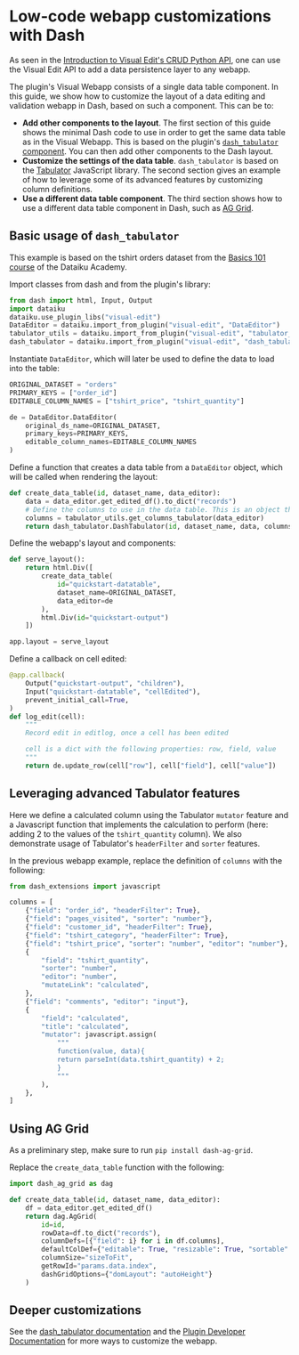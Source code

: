 # Low-code webapp customizations with Dash

As seen in the [Introduction to Visual Edit's CRUD Python API](https://github.com/dataiku/dss-visual-edit/blob/master/docs/CRUD_example_usage.ipynb), one can use the Visual Edit API to add a data persistence layer to any webapp.

The plugin's Visual Webapp consists of a single data table component.  In this guide, we show how to customize the layout of a data editing and validation webapp in Dash, based on such a component. This can be to:

* **Add other components to the layout**. The first section of this guide shows the minimal Dash code to use in order to get the same data table as in the Visual Webapp. This is based on the plugin's [`dash_tabulator` component](https://github.com/dataiku/dss-visual-edit/blob/master/dash_tabulator/README.md). You can then add other components to the Dash layout.
* **Customize the settings of the data table**. `dash_tabulator` is based on the [Tabulator](https://tabulator.info/) JavaScript library. The second section gives an example of how to leverage some of its advanced features by customizing column definitions.
* **Use a different data table component**. The third section shows how to use a different data table component in Dash, such as [AG Grid](https://dash.plotly.com/dash-ag-grid).


## Basic usage of `dash_tabulator`

This example is based on the tshirt orders dataset from the [Basics 101 course](https://academy.dataiku.com/basics-101) of the Dataiku Academy.

Import classes from dash and from the plugin's library:

```python
from dash import html, Input, Output
import dataiku
dataiku.use_plugin_libs("visual-edit")
DataEditor = dataiku.import_from_plugin("visual-edit", "DataEditor")
tabulator_utils = dataiku.import_from_plugin("visual-edit", "tabulator_utils")
dash_tabulator = dataiku.import_from_plugin("visual-edit", "dash_tabulator")
```

Instantiate `DataEditor`, which will later be used to define the data to load into the table:

```python
ORIGINAL_DATASET = "orders"
PRIMARY_KEYS = ["order_id"]
EDITABLE_COLUMN_NAMES = ["tshirt_price", "tshirt_quantity"]

de = DataEditor.DataEditor(
    original_ds_name=ORIGINAL_DATASET,
    primary_keys=PRIMARY_KEYS,
    editable_column_names=EDITABLE_COLUMN_NAMES
)
```

Define a function that creates a data table from a `DataEditor` object, which will be called when rendering the layout:

```python
def create_data_table(id, dataset_name, data_editor):
    data = data_editor.get_edited_df().to_dict("records")
    # Define the columns to use in the data table. This is an object that tells dash_tabulator how to render each column, based on its type.
    columns = tabulator_utils.get_columns_tabulator(data_editor)
    return dash_tabulator.DashTabulator(id, dataset_name, data, columns)
```

Define the webapp's layout and components:

```python
def serve_layout():
    return html.Div([
        create_data_table(
            id="quickstart-datatable",
            dataset_name=ORIGINAL_DATASET,
            data_editor=de
        ),
        html.Div(id="quickstart-output")
    ])

app.layout = serve_layout
```

Define a callback on cell edited:

```python
@app.callback(
    Output("quickstart-output", "children"),
    Input("quickstart-datatable", "cellEdited"),
    prevent_initial_call=True,
)
def log_edit(cell):
    """
    Record edit in editlog, once a cell has been edited

    cell is a dict with the following properties: row, field, value
    """
    return de.update_row(cell["row"], cell["field"], cell["value"])
```

## Leveraging advanced Tabulator features

Here we define a calculated column using the Tabulator `mutator` feature and a Javascript function that implements the calculation to perform (here: adding 2 to the values of the `tshirt_quantity` column). We also demonstrate usage of Tabulator's `headerFilter` and `sorter` features.

In the previous webapp example, replace the definition of `columns` with the following:

```python
from dash_extensions import javascript

columns = [
    {"field": "order_id", "headerFilter": True},
    {"field": "pages_visited", "sorter": "number"},
    {"field": "customer_id", "headerFilter": True},
    {"field": "tshirt_category", "headerFilter": True},
    {"field": "tshirt_price", "sorter": "number", "editor": "number"},
    {
        "field": "tshirt_quantity",
        "sorter": "number",
        "editor": "number",
        "mutateLink": "calculated",
    },
    {"field": "comments", "editor": "input"},
    {
        "field": "calculated",
        "title": "calculated",
        "mutator": javascript.assign(
            """
            function(value, data){
            return parseInt(data.tshirt_quantity) + 2;
            }
            """
        ),
    },
]
```

## Using AG Grid

As a preliminary step, make sure to run `pip install dash-ag-grid`.

Replace the `create_data_table` function with the following:

```python
import dash_ag_grid as dag

def create_data_table(id, dataset_name, data_editor):
    df = data_editor.get_edited_df()
    return dag.AgGrid(
        id=id,
        rowData=df.to_dict("records"),
        columnDefs=[{"field": i} for i in df.columns],
        defaultColDef={"editable": True, "resizable": True, "sortable": True, "filter": True},
        columnSize="sizeToFit",
        getRowId="params.data.index",
        dashGridOptions={"domLayout": "autoHeight"}
    )
```

## Deeper customizations

See the [dash_tabulator documentation](https://github.com/dataiku/dss-visual-edit/blob/master/dash_tabulator/README.md) and the [Plugin Developer Documentation](https://github.com/dataiku/dss-visual-edit/blob/master/dss-plugin-visual-edit/README.md) for more ways to customize the webapp.
